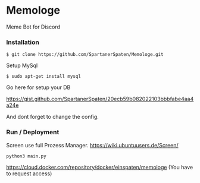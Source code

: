 # Memologe
Meme Bot for Discord


### Installation

```sysbash
$ git clone https://github.com/SpartanerSpaten/Memologe.git
```

Setup MySql

```sysbash
$ sudo apt-get install mysql
```

Go here for setup your DB

https://gist.github.com/SpartanerSpaten/20ecb59b082022103bbbfabe4aa4a24e

And dont forget to change the config.


### Run / Deployment


Screen use full Prozess Manager.
https://wiki.ubuntuusers.de/Screen/


```sysbash
python3 main.py
```

https://cloud.docker.com/repository/docker/einspaten/memologe
(You have to request access)